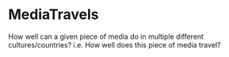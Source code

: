 # MediaTravels
How well can a given piece of media do in multiple different cultures/countries? i.e. How well does this piece of media travel?
